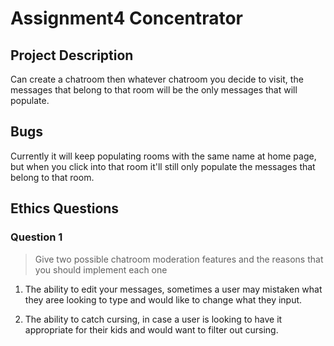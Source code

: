 # Assignment4 Concentrator

## Project Description
<!-- you can include known bugs, design decisions, external references used... -->
Can create a chatroom then whatever chatroom you decide to visit, the messages that belong to that room will be the only messages that will populate.

## Bugs
Currently it will keep populating rooms with the same name at home page, but when you click into that room it'll still only populate the messages that belong to that room.

## Ethics Questions

### Question 1

> Give two possible chatroom moderation features and the reasons that you should implement each one

<!-- Put your answer to question 1 here -->
1. The ability to edit your messages, sometimes a user may mistaken what they aree looking to type and would like to change what they input.

2. The ability to catch cursing, in case a user is looking to have it appropriate for their kids and would want to filter out cursing.